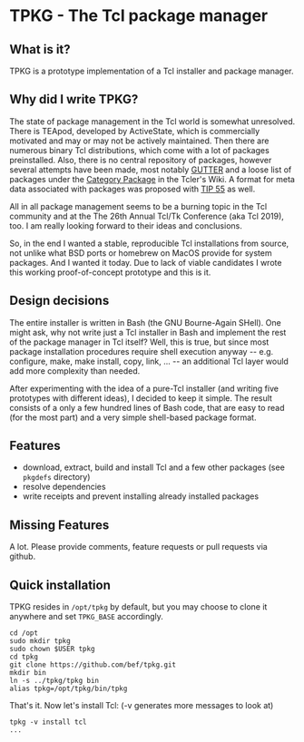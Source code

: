 # TPKG - The Tcl package manager

## What is it?
TPKG is a prototype implementation of a Tcl installer and package manager.

## Why did I write TPKG?
The state of package management in the Tcl world is somewhat unresolved. There is TEApod, developed by ActiveState, which is commercially motivated and may or may not be actively maintained. Then there are numerous binary Tcl distributions, which come with a lot of packages preinstalled. Also, there is no central repository of packages, however several attempts have been made, most notably [GUTTER](https://core.tcl-lang.org/jenglish/gutter/) and a loose list of packages under the [Category Package](https://wiki.tcl-lang.org/page/Category+Package) in the Tcler's Wiki. A format for meta data associated with packages was proposed with [TIP 55](https://core.tcl-lang.org/tips/doc/trunk/tip/55.md) as well.

All in all package management seems to be a burning topic in the Tcl community and at the The 26th Annual Tcl/Tk Conference (aka Tcl 2019), too. I am really looking forward to their ideas and conclusions.

So, in the end I wanted a stable, reproducible Tcl installations from source, not unlike what BSD ports or homebrew on MacOS provide for system packages. And I wanted it today. Due to lack of viable candidates I wrote this working proof-of-concept prototype and this is it.

## Design decisions
The entire installer is written in Bash (the GNU Bourne-Again SHell). One might ask, why not write just a Tcl installer in Bash and implement the rest of the package manager in Tcl itself? Well, this is true, but since most package installation procedures require shell execution anyway -- e.g. configure, make, make install, copy, link, ... -- an additional Tcl layer would add more complexity than needed.

After experimenting with the idea of a pure-Tcl installer (and writing five prototypes with different ideas), I decided to keep it simple. The result consists of a only a few hundred lines of Bash code, that are easy to read (for the most part) and a very simple shell-based package format.

## Features
* download, extract, build and install Tcl and a few other packages (see `pkgdefs` directory)
* resolve dependencies
* write receipts and prevent installing already installed packages

## Missing Features
A lot. Please provide comments, feature requests or pull requests via github.

## Quick installation
TPKG resides in `/opt/tpkg` by default, but you may choose to clone it anywhere and set `TPKG_BASE` accordingly.
```
cd /opt
sudo mkdir tpkg
sudo chown $USER tpkg
cd tpkg
git clone https://github.com/bef/tpkg.git
mkdir bin
ln -s ../tpkg/tpkg bin
alias tpkg=/opt/tpkg/bin/tpkg
```

That's it. Now let's install Tcl: (-v generates more messages to look at)
```
tpkg -v install tcl
...
```

